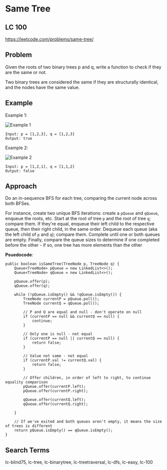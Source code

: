 # Same Tree
## LC 100
https://leetcode.com/problems/same-tree/

## Problem
Given the roots of two binary trees p and q, write a function to check if they are the same or not.

Two binary trees are considered the same if they are structurally identical, and the nodes have the same value.

## Example
Example 1:

![Example 1](https://assets.leetcode.com/uploads/2020/12/20/ex1.jpg)
```
Input: p = [1,2,3], q = [1,2,3]
Output: true
```

Example 2:

![Example 2](https://assets.leetcode.com/uploads/2020/12/20/ex3.jpg)
```
Input: p = [1,2,1], q = [1,1,2]
Output: false
```

## Approach
Do an in-sequence BFS for each tree, comparing the current node across both BFSes. 

For instance, create two unique BFS iterations: create a `pQueue` and `qQueue`, enqueue the roots, etc. Start at the root of tree `p` and the root of tree `q`; compare them. If they're equal, enqueue their left child to the respective queue, then their right child, in the same order. Dequeue each queue (aka the left child of `p` and `q`); compare them. Complete until one or both queues are empty. Finally, compare the queue sizes to determine if one completed before the other - if so, one tree has more elements than the other

**Psuedocode**:
```
public boolean isSameTree(TreeNode p, TreeNode q) {
    Queue<TreeNode> pQueue = new LinkedList<>();
    Queue<TreeNode> qQueue = new LinkedList<>();

    pQueue.offer(p);
    qQueue.offer(q);

    while (!pQueue.isEmpty() && !qQueue.isEmpty()) {
        TreeNode currentP = pQueue.poll();
        TreeNode currentQ = qQueue.poll();

        // P and Q are equal and null - don't operate on null
        if (currentP == null && currentQ == null) {
            continue;
        }

        // Only one is null - not equal
        if (currentP == null || currentQ == null) {
            return false;
        }

        // Value not same - not equal
        if (currentP.val != currentQ.val) {
            return false;
        }

        // Offer children, in order of left to right, to continue equality comparison
        pQueue.offer(currentP.left);
        pQueue.offer(currentP.right);

        qQueue.offer(currentQ.left);
        qQueue.offer(currentQ.right);

    }

    // If we've exited and both queues aren't empty, it means the size of trees is different
    return pQueue.isEmpty() == qQueue.isEmpty();
}
```

## Search Terms
lc-blind75, lc-tree, lc-binarytree, lc-treetraversal, lc-dfs, lc-easy, lc-100 